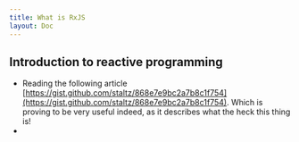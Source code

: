 ```yaml
---
title: What is RxJS
layout: Doc
---
```


## Introduction to reactive programming

* Reading the following article [https://gist.github.com/staltz/868e7e9bc2a7b8c1f754](https://gist.github.com/staltz/868e7e9bc2a7b8c1f754). Which is proving to be very useful indeed, as it describes what the heck this thing is!
* 

